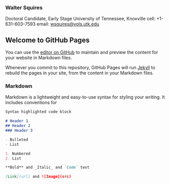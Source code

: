 ### Walter Squires
Doctoral Candidate, Early Stage
University of Tennessee, Knoxville                                      cell: +1-631-603-7593
                                                                                             email: wsquires@vols.utk.edu


## Welcome to GitHub Pages

You can use the [editor on GitHub](https://github.com/DeliciousRocks/cv/edit/gh-pages/index.md) to maintain and preview the content for your website in Markdown files.

Whenever you commit to this repository, GitHub Pages will run [Jekyll](https://jekyllrb.com/) to rebuild the pages in your site, from the content in your Markdown files.

### Markdown

Markdown is a lightweight and easy-to-use syntax for styling your writing. It includes conventions for

```markdown
Syntax highlighted code block

# Header 1
## Header 2
### Header 3

- Bulleted
- List

1. Numbered
2. List

**Bold** and _Italic_ and `Code` text

[Link](url) and ![Image](src)
```


